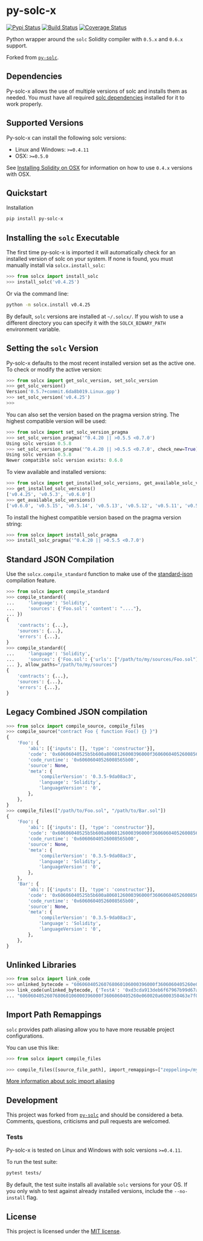# py-solc-x

[![Pypi Status](https://img.shields.io/pypi/v/py-solc-x.svg)](https://pypi.org/project/py-solc-x/) [![Build Status](https://img.shields.io/github/workflow/status/iamdefinitelyahuman/py-solc-x/py-solc-x%20workflow)](https://github.com/iamdefinitelyahuman/py-solc-x/actions) [![Coverage Status](https://img.shields.io/codecov/c/github/iamdefinitelyahuman/py-solc-x)](https://codecov.io/gh/iamdefinitelyahuman/py-solc-x)

Python wrapper around the `solc` Solidity compiler with `0.5.x` and `0.6.x` support.

Forked from [`py-solc`](https://github.com/ethereum/py-solc).

## Dependencies

Py-solc-x allows the use of multiple versions of solc and installs them as needed. You must have all required [solc dependencies](https://solidity.readthedocs.io/en/latest/installing-solidity.html#building-from-source) installed for it to work properly.

## Supported Versions

Py-solc-x can install the following solc versions:

* Linux and Windows: `>=0.4.11`
* OSX: `>=0.5.0`

See [Installing Solidity on OSX](https://github.com/iamdefinitelyahuman/py-solc-x/wiki/Installing-Solidity-on-OSX) for information on how to use `0.4.x` versions with OSX.

## Quickstart

Installation

```sh
pip install py-solc-x
```

## Installing the `solc` Executable

The first time py-solc-x is imported it will automatically check for an installed version of solc on your system. If none is found, you must manually install via `solcx.install_solc`:

```python
>>> from solcx import install_solc
>>> install_solc('v0.4.25')
```

Or via the command line:

```bash
python -m solcx.install v0.4.25
```

By default, `solc` versions are installed at `~/.solcx/`. If you wish to use a different directory you can specify it with the `SOLCX_BINARY_PATH` environment variable.

## Setting the `solc` Version

Py-solc-x defaults to the most recent installed version set as the active one. To check or modify the active version:

```python
>>> from solcx import get_solc_version, set_solc_version
>>> get_solc_version()
Version('0.5.7+commit.6da8b019.Linux.gpp')
>>> set_solc_version('v0.4.25')
>>>
```

You can also set the version based on the pragma version string. The highest compatible version will be used:

```python
>>> from solcx import set_solc_version_pragma
>>> set_solc_version_pragma('^0.4.20 || >0.5.5 <0.7.0')
Using solc version 0.5.8
>>> set_solc_version_pragma('^0.4.20 || >0.5.5 <0.7.0', check_new=True)
Using solc version 0.5.8
Newer compatible solc version exists: 0.6.0
```

To view available and installed versions:

```python
>>> from solcx import get_installed_solc_versions, get_available_solc_versions
>>> get_installed_solc_versions()
['v0.4.25', 'v0.5.3', 'v0.6.0']
>>> get_available_solc_versions()
['v0.6.0', 'v0.5.15', 'v0.5.14', 'v0.5.13', 'v0.5.12', 'v0.5.11', 'v0.5.10', 'v0.5.9', 'v0.5.8', 'v0.5.7', 'v0.5.6', 'v0.5.5', 'v0.5.4', 'v0.5.3', 'v0.5.2', 'v0.5.1', 'v0.5.0', 'v0.4.25', 'v0.4.24', 'v0.4.23', 'v0.4.22', 'v0.4.21', 'v0.4.20', 'v0.4.19', 'v0.4.18', 'v0.4.17', 'v0.4.16', 'v0.4.15', 'v0.4.14', 'v0.4.13', 'v0.4.12', 'v0.4.11']
```

To install the highest compatible version based on the pragma version string:

```python
>>> from solcx import install_solc_pragma
>>> install_solc_pragma('^0.4.20 || >0.5.5 <0.7.0')
```

## Standard JSON Compilation

Use the `solcx.compile_standard` function to make use of the [standard-json](http://solidity.readthedocs.io/en/latest/using-the-compiler.html#compiler-input-and-output-json-description) compilation feature.

```python
>>> from solcx import compile_standard
>>> compile_standard({
...     'language': 'Solidity',
...     'sources': {'Foo.sol': 'content': "...."},
... })
{
    'contracts': {...},
    'sources': {...},
    'errors': {...},
}
>>> compile_standard({
...     'language': 'Solidity',
...     'sources': {'Foo.sol': {'urls': ["/path/to/my/sources/Foo.sol"]}},
... }, allow_paths="/path/to/my/sources")
{
    'contracts': {...},
    'sources': {...},
    'errors': {...},
}
```

## Legacy Combined JSON compilation

```python
>>> from solcx import compile_source, compile_files
>>> compile_source("contract Foo { function Foo() {} }")
{
    'Foo': {
        'abi': [{'inputs': [], 'type': 'constructor'}],
        'code': '0x60606040525b5b600a8060126000396000f360606040526008565b00',
        'code_runtime': '0x60606040526008565b00',
        'source': None,
        'meta': {
            'compilerVersion': '0.3.5-9da08ac3',
            'language': 'Solidity',
            'languageVersion': '0',
        },
    },
}
>>> compile_files(["/path/to/Foo.sol", "/path/to/Bar.sol"])
{
    'Foo': {
        'abi': [{'inputs': [], 'type': 'constructor'}],
        'code': '0x60606040525b5b600a8060126000396000f360606040526008565b00',
        'code_runtime': '0x60606040526008565b00',
        'source': None,
        'meta': {
            'compilerVersion': '0.3.5-9da08ac3',
            'language': 'Solidity',
            'languageVersion': '0',
        },
    },
    'Bar': {
        'abi': [{'inputs': [], 'type': 'constructor'}],
        'code': '0x60606040525b5b600a8060126000396000f360606040526008565b00',
        'code_runtime': '0x60606040526008565b00',
        'source': None,
        'meta': {
            'compilerVersion': '0.3.5-9da08ac3',
            'language': 'Solidity',
            'languageVersion': '0',
        },
    },
}
```

## Unlinked Libraries

```python
>>> from solcx import link_code
>>> unlinked_bytecode = "606060405260768060106000396000f3606060405260e060020a6000350463e7f09e058114601a575b005b60187f0c55699c00000000000000000000000000000000000000000000000000000000606090815273__TestA_________________________________90630c55699c906064906000906004818660325a03f41560025750505056"
>>> link_code(unlinked_bytecode, {'TestA': '0xd3cda913deb6f67967b99d67acdfa1712c293601'})
... "606060405260768060106000396000f3606060405260e060020a6000350463e7f09e058114601a575b005b60187f0c55699c00000000000000000000000000000000000000000000000000000000606090815273d3cda913deb6f67967b99d67acdfa1712c29360190630c55699c906064906000906004818660325a03f41560025750505056"
```

## Import Path Remappings

`solc` provides path aliasing allow you to have more reusable project configurations.

You can use this like:

```python
>>> from solcx import compile_files

>>> compile_files([source_file_path], import_remappings=["zeppeling=/my-zeppelin-checkout-folder"])
```

[More information about solc import aliasing](http://solidity.readthedocs.io/en/latest/layout-of-source-files.html#paths)

## Development

This project was forked from [`py-solc`](https://github.com/ethereum/py-solc) and should be considered a beta. Comments, questions, criticisms and pull requests are welcomed.

### Tests

Py-solc-x is tested on Linux and Windows with solc versions ``>=0.4.11``.

To run the test suite:

```bash
pytest tests/
```

By default, the test suite installs all available `solc` versions for your OS. If you only wish to test against already installed versions, include the `--no-install` flag.

## License

This project is licensed under the [MIT license](LICENSE).
